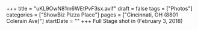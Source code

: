 +++
title = "uKL9OwN81m6WEtPvF3sx.avif"
draft = false
tags = ["Photos"]
categories = ["ShowBiz Pizza Place"]
pages = ["Cincinnati, OH (8801 Colerain Ave)"]
startDate = ""
+++
Full Stage shot in (February 3, 2018)
